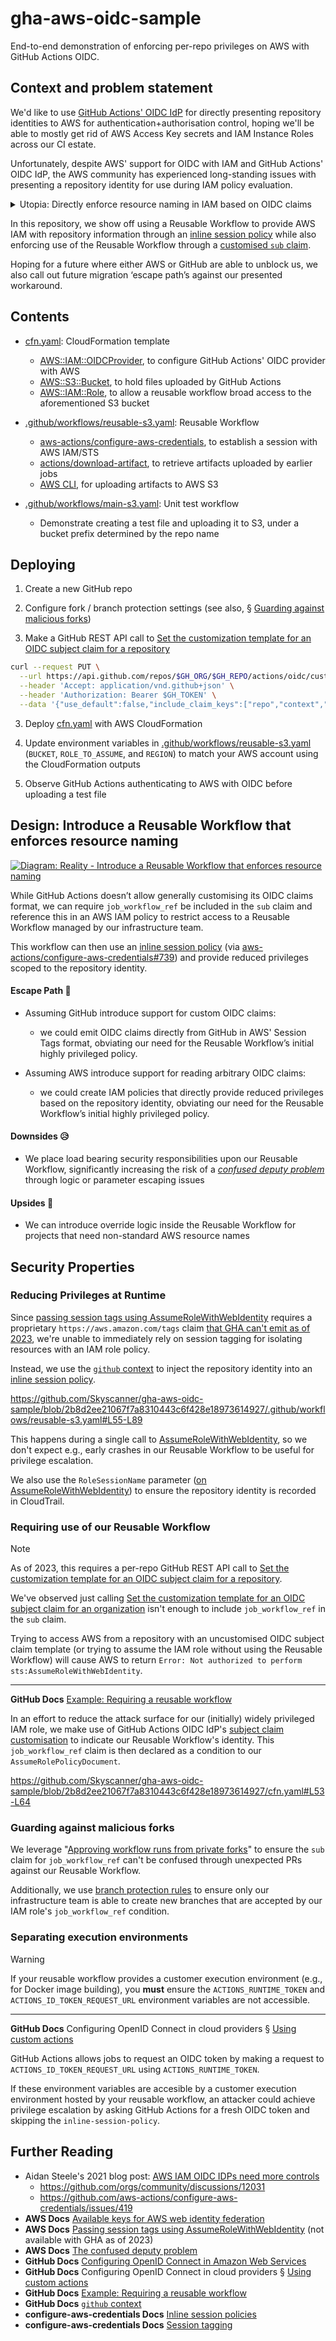 # gha-aws-oidc-sample
End-to-end demonstration of enforcing per-repo privileges on AWS with GitHub Actions OIDC.

## Context and problem statement
We'd like to use [GitHub Actions' OIDC IdP](https://docs.github.com/en/enterprise-cloud@latest/actions/deployment/security-hardening-your-deployments/configuring-openid-connect-in-cloud-providers) for directly presenting repository identities to AWS for authentication+authorisation control, hoping we'll be able to mostly get rid of AWS Access Key secrets and IAM Instance Roles across our CI estate.

Unfortunately, despite AWS' support for OIDC with IAM and GitHub Actions' OIDC IdP, the AWS community has experienced long-standing issues with presenting a repository identity for use during IAM policy evaluation.

<details>
<summary>Utopia: Directly enforce resource naming in IAM based on OIDC claims</summary>

### Utopia: Directly enforce resource naming in IAM based on OIDC claims

[![Diagram: Utopia](docs/diagram-utopia.png)](docs/diagram-utopia.pdf)

> While directly enforcing resource naming in IAM based on OIDC claims would be the best option toward reducing the number of internally-managed components in the security critical path, we’re unable to take this option today due to parallel blockers on GitHub and AWS' issuance and de-marshalling of OIDC JWT tokens (respectively).
> 
> 
> #### Blockers
> 
> * https://github.com/orgs/community/discussions/12031
> * https://github.com/aws-actions/configure-aws-credentials/issues/419
> 
> (see also, Aidan Steele's 2021 blog post: [AWS IAM OIDC IDPs need more controls](https://awsteele.com/blog/2021/10/12/aws-iam-oidc-idps-need-more-controls.html))

</details>


In this repository, we show off using a Reusable Workflow to provide AWS IAM with repository information through an [inline session policy](https://github.com/aws-actions/configure-aws-credentials#inline-session-policies) while also enforcing use of the Reusable Workflow through a [customised `sub` claim](https://docs.github.com/en/enterprise-cloud@latest/actions/deployment/security-hardening-your-deployments/about-security-hardening-with-openid-connect).

Hoping for a future where either AWS or GitHub are able to unblock us, we also call out future migration ‘escape path’s against our presented workaround.


## Contents
* [cfn.yaml](cfn.yaml): CloudFormation template
  * [AWS::IAM::OIDCProvider](https://docs.aws.amazon.com/AWSCloudFormation/latest/UserGuide/aws-resource-iam-oidcprovider.html), to configure GitHub Actions' OIDC provider with AWS
  * [AWS::S3::Bucket](https://docs.aws.amazon.com/AWSCloudFormation/latest/UserGuide/aws-properties-s3-bucket.html), to hold files uploaded by GitHub Actions
  * [AWS::IAM::Role](https://docs.aws.amazon.com/AWSCloudFormation/latest/UserGuide/aws-resource-iam-role.html), to allow a reusable workflow broad access to the aforementioned S3 bucket

* [.github/workflows/reusable-s3.yaml](.github/workflows/reusable-s3.yaml): Reusable Workflow
  * [aws-actions/configure-aws-credentials](https://github.com/aws-actions/configure-aws-credentials), to establish a session with AWS IAM/STS
  * [actions/download-artifact](https://github.com/actions/download-artifact), to retrieve artifacts uploaded by earlier jobs
  * [AWS CLI](https://aws.amazon.com/cli/), for uploading artifacts to AWS S3

* [.github/workflows/main-s3.yaml](.github/workflows/main-s3.yaml): Unit test workflow
  * Demonstrate creating a test file and uploading it to S3, under a bucket prefix determined by the repo name

## Deploying
1. Create a new GitHub repo

2. Configure fork / branch protection settings (see also, § [Guarding against malicious forks](README.md#guarding-against-malicious-forks))

2. Make a GitHub REST API call to [Set the customization template for an OIDC subject claim for a repository](https://docs.github.com/en/enterprise-cloud@latest/rest/actions/oidc?apiVersion=2022-11-28#set-the-customization-template-for-an-oidc-subject-claim-for-a-repository)

```bash
curl --request PUT \
  --url https://api.github.com/repos/$GH_ORG/$GH_REPO/actions/oidc/customization/sub \
  --header 'Accept: application/vnd.github+json' \
  --header 'Authorization: Bearer $GH_TOKEN' \
  --data '{"use_default":false,"include_claim_keys":["repo","context","job_workflow_ref"]}'
```

3. Deploy [cfn.yaml](cfn.yaml) with AWS CloudFormation

4. Update environment variables in [.github/workflows/reusable-s3.yaml](.github/workflows/reusable-s3.yaml) (`BUCKET`, `ROLE_TO_ASSUME`, and `REGION`) to match your AWS account using the CloudFormation outputs

4. Observe GitHub Actions authenticating to AWS with OIDC before uploading a test file

## Design: Introduce a Reusable Workflow that enforces resource naming
[![Diagram: Reality - Introduce a Reusable Workflow that enforces resource naming](docs/diagram-reality.png)](docs/diagram-reality.pdf)

While GitHub Actions doesn’t allow generally customising its OIDC claims format, we can require `job_workflow_ref` be included in the `sub` claim and reference this in an AWS IAM policy to restrict access to a Reusable Workflow managed by our infrastructure team.

This workflow can then use an [inline session policy](https://github.com/aws-actions/configure-aws-credentials#inline-session-policies) (via [aws-actions/configure-aws-credentials#739](https://github.com/aws-actions/configure-aws-credentials/pull/739)) and provide reduced privileges scoped to the repository identity.


#### Escape Path 🏃

* Assuming GitHub introduce support for custom OIDC claims:

  * we could emit OIDC claims directly from GitHub in AWS' Session Tags format, obviating our need for the Reusable Workflow’s initial highly privileged policy.

* Assuming AWS introduce support for reading arbitrary OIDC claims:

  * we could create IAM policies that directly provide reduced privileges based on the repository identity, obviating our need for the Reusable Workflow’s initial highly privileged policy.


#### Downsides 😥

  * We place load bearing security responsibilities upon our Reusable Workflow, significantly increasing the risk of a *[confused deputy problem](https://docs.aws.amazon.com/IAM/latest/UserGuide/confused-deputy.html)* through logic or parameter escaping issues


#### Upsides 🚀

  * We can introduce override logic inside the Reusable Workflow for projects that need non-standard AWS resource names


## Security Properties
### Reducing Privileges at Runtime

Since [passing session tags using AssumeRoleWithWebIdentity](https://docs.aws.amazon.com/IAM/latest/UserGuide/id_session-tags.html#id_session-tags_adding-assume-role-idp) requires a proprietary `https://aws.amazon.com/tags` claim [that GHA can't emit as of 2023](https://github.com/orgs/community/discussions/12031), we're unable to immediately rely on session tagging for isolating resources with an IAM role policy.

Instead, we use the [`github` context](https://docs.github.com/en/enterprise-cloud@latest/actions/learn-github-actions/contexts#github-context) to inject the repository identity into an [inline session policy](https://github.com/aws-actions/configure-aws-credentials#inline-session-policies).

https://github.com/Skyscanner/gha-aws-oidc-sample/blob/2b8d2ee21067f7a8310443c6f428e18973614927/.github/workflows/reusable-s3.yaml#L55-L89

This happens during a single call to [AssumeRoleWithWebIdentity](https://docs.aws.amazon.com/STS/latest/APIReference/API_AssumeRoleWithWebIdentity.html), so we don't expect e.g., early crashes in our Reusable Workflow to be useful for privilege escalation.

We also use the `RoleSessionName` parameter ([on AssumeRoleWithWebIdentity](https://docs.aws.amazon.com/STS/latest/APIReference/API_AssumeRoleWithWebIdentity.html)) to ensure the repository identity is recorded in CloudTrail.

### Requiring use of our Reusable Workflow
> [!NOTE]
> As of 2023, this requires a per-repo GitHub REST API call to [Set the customization template for an OIDC subject claim for a repository](https://docs.github.com/en/enterprise-cloud@latest/rest/actions/oidc?apiVersion=2022-11-28#set-the-customization-template-for-an-oidc-subject-claim-for-a-repository).
>
> We've observed just calling [Set the customization template for an OIDC subject claim for an organization](https://docs.github.com/en/enterprise-cloud@latest/rest/actions/oidc?apiVersion=2022-11-28#set-the-customization-template-for-an-oidc-subject-claim-for-an-organization) isn't enough to include `job_workflow_ref` in the `sub` claim.
>
> Trying to access AWS from a repository with an uncustomised OIDC subject claim template (or trying to assume the IAM role without using the Reusable Workflow) will cause AWS to return `Error: Not authorized to perform sts:AssumeRoleWithWebIdentity`.
>
> ---
> **GitHub Docs** [Example: Requiring a reusable workflow](https://docs.github.com/en/enterprise-cloud@latest/actions/deployment/security-hardening-your-deployments/about-security-hardening-with-openid-connect)

In an effort to reduce the attack surface for our (initially) widely privileged IAM role, we make use of GitHub Actions OIDC IdP's [subject claim customisation](https://docs.github.com/en/enterprise-cloud@latest/actions/deployment/security-hardening-your-deployments/about-security-hardening-with-openid-connect#customizing-the-subject-claims-for-an-organization-or-repository) to indicate our Reusable Workflow's identity. This `job_workflow_ref` claim is then declared as a condition to our `AssumeRolePolicyDocument`.

https://github.com/Skyscanner/gha-aws-oidc-sample/blob/2b8d2ee21067f7a8310443c6f428e18973614927/cfn.yaml#L53-L64


### Guarding against malicious forks
We leverage "[Approving workflow runs from private forks](https://docs.github.com/en/enterprise-cloud@latest/actions/managing-workflow-runs/approving-workflow-runs-from-private-forks)" to ensure the `sub` claim for `job_workflow_ref` can't be confused through unexpected PRs against our Reusable Workflow.

Additionally, we use [branch protection rules](https://docs.github.com/en/enterprise-cloud@latest/repositories/configuring-branches-and-merges-in-your-repository/managing-protected-branches/managing-a-branch-protection-rule#creating-a-branch-protection-rule) to ensure only our infrastructure team is able to create new branches that are accepted by our IAM role's `job_workflow_ref` condition.


### Separating execution environments
> [!WARNING]
> If your reusable workflow provides a customer execution environment (e.g., for Docker image
> building), you **must** ensure the `ACTIONS_RUNTIME_TOKEN` and `ACTIONS_ID_TOKEN_REQUEST_URL`
> environment variables are not accessible.
>
> ---
> **GitHub Docs** Configuring OpenID Connect in cloud providers § [Using custom actions](https://docs.github.com/en/enterprise-cloud@latest/actions/deployment/security-hardening-your-deployments/configuring-openid-connect-in-cloud-providers#using-custom-actions)

GitHub Actions allows jobs to request an OIDC token by making a request to `ACTIONS_ID_TOKEN_REQUEST_URL` using `ACTIONS_RUNTIME_TOKEN`.

If these environment variables are accesible by a customer execution environment hosted by your reusable workflow, an attacker could achieve privilege escalation by asking GitHub Actions for a fresh OIDC token and skipping the `inline-session-policy`.

## Further Reading

  * Aidan Steele's 2021 blog post: [AWS IAM OIDC IDPs need more controls](https://awsteele.com/blog/2021/10/12/aws-iam-oidc-idps-need-more-controls.html)
    * https://github.com/orgs/community/discussions/12031
    * https://github.com/aws-actions/configure-aws-credentials/issues/419
  * **AWS Docs** [Available keys for AWS web identity federation](https://docs.aws.amazon.com/IAM/latest/UserGuide/reference_policies_iam-condition-keys.html#condition-keys-wif)
  * **AWS Docs** [Passing session tags using AssumeRoleWithWebIdentity](https://docs.aws.amazon.com/IAM/latest/UserGuide/id_session-tags.html#id_session-tags_adding-assume-role-idp) (not available with GHA as of 2023)
  * **AWS Docs** [The confused deputy problem](https://docs.aws.amazon.com/IAM/latest/UserGuide/confused-deputy.html)
  * **GitHub Docs** [Configuring OpenID Connect in Amazon Web Services](https://docs.github.com/en/enterprise-cloud@latest/actions/deployment/security-hardening-your-deployments/configuring-openid-connect-in-amazon-web-services)
  * **GitHub Docs** Configuring OpenID Connect in cloud providers § [Using custom actions](https://docs.github.com/en/enterprise-cloud@latest/actions/deployment/security-hardening-your-deployments/configuring-openid-connect-in-cloud-providers#using-custom-actions)
  * **GitHub Docs** [Example: Requiring a reusable workflow](https://docs.github.com/en/enterprise-cloud@latest/actions/deployment/security-hardening-your-deployments/about-security-hardening-with-openid-connect#example-requiring-a-reusable-workflow)
  * **GitHub Docs** [`github` context](https://docs.github.com/en/enterprise-cloud@latest/actions/learn-github-actions/contexts#github-context)
  * **configure-aws-credentials Docs** [Inline session policies](https://github.com/aws-actions/configure-aws-credentials#inline-session-policies)
  * **configure-aws-credentials Docs** [Session tagging](https://github.com/aws-actions/configure-aws-credentials#session-tagging)
